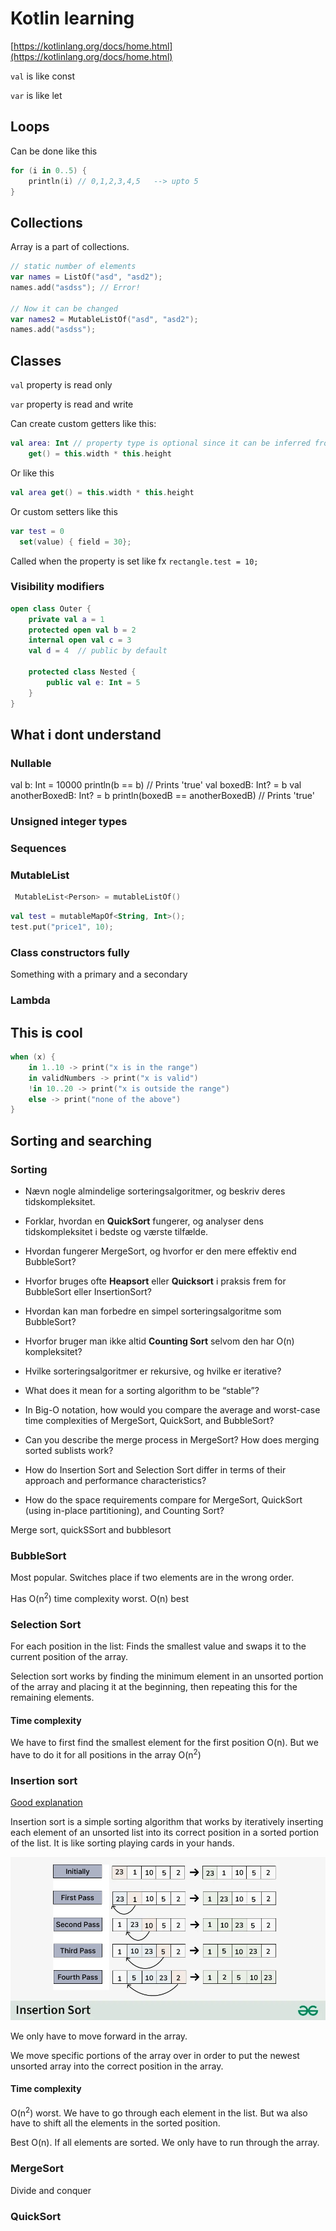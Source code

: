 # Kotlin learning

[https://kotlinlang.org/docs/home.html](https://kotlinlang.org/docs/home.html)

`val` is like const

`var` is like let



## Loops

Can be done like this

```kotlin
for (i in 0..5) {
    println(i) // 0,1,2,3,4,5   --> upto 5
}
```



## Collections

Array is a part of collections. 

```kotlin
// static number of elements
var names = ListOf("asd", "asd2");
names.add("asdss"); // Error!

// Now it can be changed
var names2 = MutableListOf("asd", "asd2");
names.add("asdss"); 
```



## Classes

`val` property is read only

`var` property is read and write



Can create custom getters like this:



```kotlin
val area: Int // property type is optional since it can be inferred from the getter's return type
	get() = this.width * this.height
```



Or like this

```kotlin
val area get() = this.width * this.height
```



Or custom setters like this

```kotlin
var test = 0
  set(value) { field = 30};
```

Called when the property is set like fx `rectangle.test = 10;`



### Visibility modifiers

```kotlin
open class Outer {
    private val a = 1
    protected open val b = 2
    internal open val c = 3
    val d = 4  // public by default

    protected class Nested {
        public val e: Int = 5
    }
}
```





## What i dont understand



### Nullable

val b: Int = 10000
println(b == b) // Prints 'true'
val boxedB: Int? = b
val anotherBoxedB: Int? = b
println(boxedB == anotherBoxedB) // Prints 'true'



### Unsigned integer types



### Sequences



### MutableList

```kotlin
 MutableList<Person> = mutableListOf()
```

```kotlin
val test = mutableMapOf<String, Int>();
test.put("price1", 10);
```





### Class constructors fully

Something with a primary and a secondary



### Lambda







## This is cool

```kotlin
when (x) {
    in 1..10 -> print("x is in the range")
    in validNumbers -> print("x is valid")
    !in 10..20 -> print("x is outside the range")
    else -> print("none of the above")
}
```





## Sorting and searching



### Sorting

- Nævn nogle almindelige sorteringsalgoritmer, og beskriv deres tidskompleksitet.

- Forklar, hvordan en **QuickSort** fungerer, og analyser dens tidskompleksitet i bedste og værste tilfælde.
- Hvordan fungerer MergeSort, og hvorfor er den mere effektiv end BubbleSort?
- Hvorfor bruges ofte **Heapsort** eller **Quicksort** i praksis frem for BubbleSort eller InsertionSort?
- Hvordan kan man forbedre en simpel sorteringsalgoritme som BubbleSort?
- Hvorfor bruger man ikke altid **Counting Sort** selvom den har O(n) kompleksitet?
- Hvilke sorteringsalgoritmer er rekursive, og hvilke er iterative?



- What does it mean for a sorting algorithm to be “stable”?
- In Big-O notation, how would you compare the average and worst-case time complexities of MergeSort, QuickSort, and BubbleSort?
- Can you describe the merge process in MergeSort? How does merging sorted sublists work?
- How do Insertion Sort and Selection Sort differ in terms of their approach and performance characteristics?
- How do the space requirements compare for MergeSort, QuickSort (using in-place partitioning), and Counting Sort?





Merge sort, quickSSort and bubblesort



### BubbleSort

Most popular. Switches place if two elements are in the wrong order. 

Has  O(n<sup>2</sup>)  time complexity worst. O(n) best 



### Selection Sort

For each position in the list: Finds the smallest value and swaps it to the current position of the array. 

Selection sort works by finding the minimum element in an unsorted  portion of the array and placing it at the beginning, then repeating  this for the remaining elements.



#### Time complexity

We have to first find the smallest element for the first position O(n). But we have to do it for all positions in the array O(n<sup>2</sup>) 



### Insertion sort

[Good explanation](https://www.youtube.com/watch?v=O0VbBkUvriI&t=41s)

Insertion sort is a simple sorting algorithm that works by iteratively inserting each element of an unsorted list into its correct position in a sorted portion of the list. It is like sorting playing cards in your hands.

![Insertion-sorting](assets/Insertion-sorting.png)

We only have to move forward in the array. 

We move specific portions of the array over in order to put the newest unsorted array into the correct position in the array. 



#### Time complexity

O(n<sup>2</sup>) worst. We have to go through each element in the list. But wa also have to shift all the elements in the sorted position.



Best O(n). If all elements are sorted. We only have to run through the array. 



### MergeSort

Divide and conquer





### QuickSort





### 
